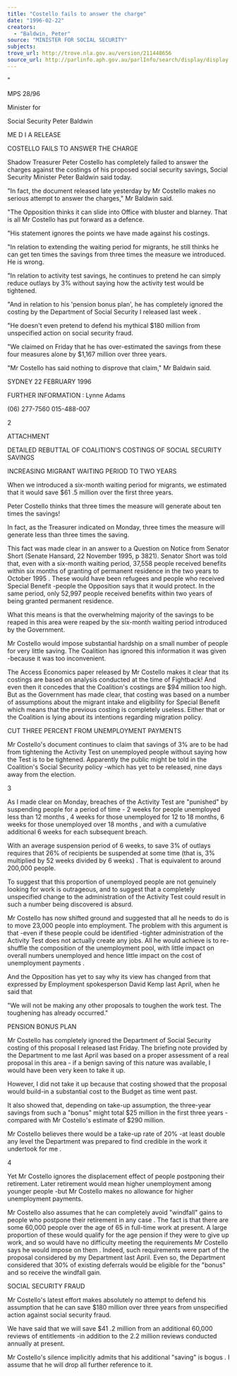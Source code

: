 ```yaml
---
title: "Costello fails to answer the charge"
date: "1996-02-22"
creators:
  - "Baldwin, Peter"
source: "MINISTER FOR SOCIAL SECURITY"
subjects:
trove_url: http://trove.nla.gov.au/version/211448656
source_url: http://parlinfo.aph.gov.au/parlInfo/search/display/display.w3p;query=Id%3A%22media/pressrel/TKR20%22
---
```


   " 

  MPS 28/96 

  Minister for 

  Social Security  Peter Baldwin 

  ME D I A RELEASE 

  COSTELLO FAILS TO ANSWER THE CHARGE 

  Shadow Treasurer Peter Costello has completely failed to answer the charges  against the costings of his proposed social security savings, Social Security Minister  Peter Baldwin said today. 

  "In fact, the document released late yesterday by Mr Costello makes no serious  attempt to answer the charges," Mr Baldwin said. 

  "The Opposition thinks it can slide into Office with bluster and blarney. That is all  Mr Costello has put forward as a defence. 

  "His statement ignores the points we have made against his costings. 

  "In relation to extending the waiting period for migrants, he still thinks he can get ten  times the savings from three times the measure we introduced. He is wrong. 

  "In relation to activity test savings, he continues to pretend he can simply reduce  outlays by 3% without saying how the activity test would be tightened. 

  "And in relation to his 'pension bonus plan', he has completely ignored the costing  by the Department of Social Security I released last week . 

  "He doesn't even pretend to defend his mythical $180 million from unspecified  action on social security fraud. 

  "We claimed on Friday that he has over-estimated the savings from these four  measures alone by $1,167 million over three years. 

  "Mr Costello has said nothing to disprove that claim," Mr Baldwin said. 

  SYDNEY 22 FEBRUARY 1996 

  FURTHER INFORMATION : Lynne Adams 

  (06) 277-7560  015-488-007 

  2 

  ATTACHMENT 

  DETAILED REBUTTAL OF COALITION'S COSTINGS OF SOCIAL SECURITY  SAVINGS 

  INCREASING MIGRANT WAITING PERIOD TO TWO YEARS 

  When we introduced a six-month waiting period for migrants, we estimated that it  would save $61 .5 million over the first three years. 

  Peter Costello thinks that three times the measure will generate about ten times the  savings! 

  In fact, as the Treasurer indicated on Monday, three times the measure will generate  less than three times the saving. 

  This fact was made clear in an answer to a Question on Notice from Senator Short  (Senate Hansard, 22 November 1995, p 3821). Senator Short was told that, even  with a six-month waiting period, 37,558 people received benefits within six months  of granting of permanent residence in the two years to October 1995 . These would  have been refugees and people who received Special Benefit -people the  Opposition says that it would protect. In the same period, only 52,997 people  received benefits within two years of being granted permanent residence. 

  What this means is that the overwhelming majority of the savings to be reaped in  this area were reaped by the six-month waiting period introduced by the  Government. 

  Mr Costello would impose substantial hardship on a small number of people for very  little saving. The Coalition has ignored this information it was given -because it  was too inconvenient. 

  The Access Economics paper released by Mr Costello makes it clear that its  costings are based on analysis conducted at the time of Fightback! And even then  it concedes that the Coalition's costings are $94 million too high. But as the  Government has made clear, that costing was based on a number of assumptions  about the migrant intake and eligibility for Special Benefit which means that the  previous costing is completely useless. Either that or the Coalition is lying about its  intentions regarding migration policy. 

  CUT THREE PERCENT FROM UNEMPLOYMENT PAYMENTS 

  Mr Costello's document continues to claim that savings of 3% are to be had from  tightening the Activity Test on unemployed people without saying how the Test is to  be tightened. Apparently the public might be told in the Coalition's Social Security  policy -which has yet to be released, nine days away from the election. 

  3 

  As I made clear on Monday, breaches of the Activity Test are "punished" by  suspending people for a period of time - 2 weeks for people unemployed less than  12 months , 4 weeks for those unemployed for 12 to 18 months, 6 weeks for those  unemployed over 18 months , and with a cumulative additional 6 weeks for each  subsequent breach. 

  With an average suspension period of 6 weeks, to save 3% of outlays requires that  26% of recipients be suspended at some time (that is, 3% multiplied by 52 weeks  divided by 6 weeks) . That is equivalent to around 200,000 people. 

  To suggest that this proportion of unemployed people are not genuinely looking for  work is outrageous, and to suggest that a completely unspecified change to the  administration of the Activity Test could result in such a number being discovered is  absurd. 

  Mr Costello has now shifted ground and suggested that all he needs to do is to  move 23,000 people into employment. The problem with this argument is that -even if these people could be identified -tighter administration of the Activity Test  does not actually create any jobs. All he would achieve is to re-shuffle the  composition of the unemployment pool, with little impact on overall numbers  unemployed and hence little impact on the cost of unemployment payments . 

  And the Opposition has yet to say why its view has changed from that expressed by  Employment spokesperson David Kemp last April, when he said that 

  "We will not be making any other proposals to toughen the work test. The  toughening has already occurred." 

  PENSION BONUS PLAN 

  Mr Costello has completely ignored the Department of Social Security costing of this  proposal I released last Friday. The briefing note provided by the Department to me  last April was based on a proper assessment of a real proposal in this area - if a  benign saving of this nature was available, I would have been very keen to take it  up. 

  However, I did not take it up because that costing showed that the proposal would  build-in a substantial cost to the Budget as time went past. 

  It also showed that, depending on take-up assumption, the three-year savings from  such a "bonus" might total $25 million in the first three years -compared with Mr  Costello's estimate of $290 million. 

  Mr Costello believes there would be a take-up rate of 20% -at least double any  level the Department was prepared to find credible in the work it undertook for me . 

  4 

  Yet Mr Costello ignores the displacement effect of people postponing their  retirement. Later retirement would mean higher unemployment among younger  people -but Mr Costello makes no allowance for higher unemployment payments. 

  Mr Costello also assumes that he can completely avoid "windfall" gains to people  who postpone their retirement in any case . The fact is that there are some 60,000  people over the age of 65 in full-time work at present. A large proportion of these  would qualify for the age pension if they were to give up work, and so would have no  difficulty meeting the requirements Mr Costello says he would impose on them .  Indeed, such requirements were part of the proposal considered by my Department  last April. Even so, the Department considered that 30% of existing deferrals would  be eligible for the "bonus" and so receive the windfall gain. 

  SOCIAL SECURITY FRAUD 

  Mr Costello's latest effort makes absolutely no attempt to defend his assumption that  he can save $180 million over three years from unspecified action against social  security fraud. 

  We have said that we will save $41 .2 million from an additional 60,000 reviews of  entitlements -in addition to the 2.2 million reviews conducted annually at present. 

  Mr Costello's silence implicitly admits that his additional "saving" is bogus . I assume  that he will drop all further reference to it. 

